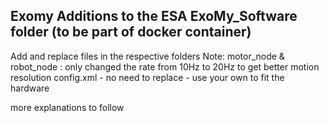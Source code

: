 ## Exomy Additions to the ESA ExoMy_Software folder (to be part of docker container)

Add and replace files in the respective folders
Note:
motor_node & robot_node : only changed the rate from 10Hz to 20Hz to get better motion resolution 
config.xml - no need to replace - use your own to fit the hardware

more explanations to follow

